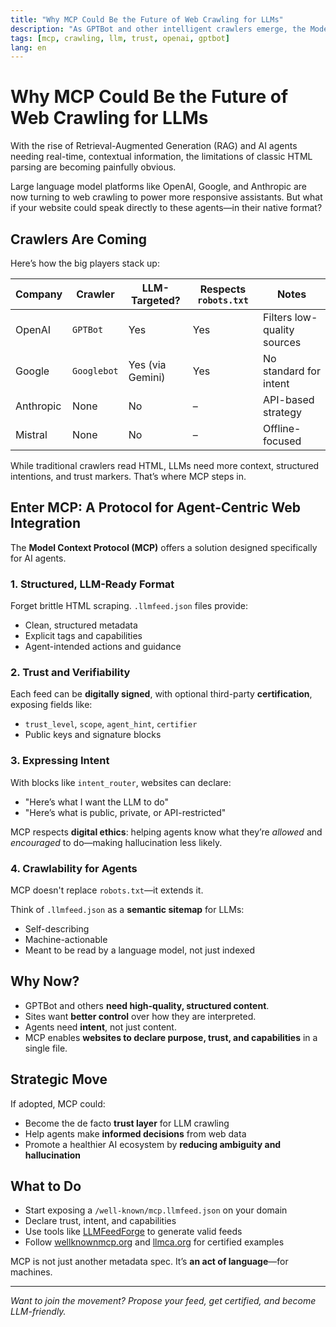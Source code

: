 ```yaml
---
title: "Why MCP Could Be the Future of Web Crawling for LLMs"
description: "As GPTBot and other intelligent crawlers emerge, the Model Context Protocol offers a structured, verifiable, and LLM-friendly alternative to traditional HTML parsing."
tags: [mcp, crawling, llm, trust, openai, gptbot]
lang: en
---
```


# Why MCP Could Be the Future of Web Crawling for LLMs

With the rise of Retrieval-Augmented Generation (RAG) and AI agents needing real-time, contextual information, the limitations of classic HTML parsing are becoming painfully obvious.

Large language model platforms like OpenAI, Google, and Anthropic are now turning to web crawling to power more responsive assistants. But what if your website could speak directly to these agents—in their native format?

## Crawlers Are Coming

Here’s how the big players stack up:

| Company    | Crawler     | LLM-Targeted? | Respects `robots.txt` | Notes |
|------------|-------------|----------------|------------------------|-------|
| OpenAI     | `GPTBot`    | Yes            | Yes                    | Filters low-quality sources |
| Google     | `Googlebot` | Yes (via Gemini) | Yes                  | No standard for intent |
| Anthropic  | None        | No              | –                      | API-based strategy |
| Mistral    | None        | No              | –                      | Offline-focused |

While traditional crawlers read HTML, LLMs need more context, structured intentions, and trust markers. That’s where MCP steps in.

## Enter MCP: A Protocol for Agent-Centric Web Integration

The **Model Context Protocol (MCP)** offers a solution designed specifically for AI agents.

### 1. Structured, LLM-Ready Format

Forget brittle HTML scraping. `.llmfeed.json` files provide:
- Clean, structured metadata
- Explicit tags and capabilities
- Agent-intended actions and guidance

### 2. Trust and Verifiability

Each feed can be **digitally signed**, with optional third-party **certification**, exposing fields like:
- `trust_level`, `scope`, `agent_hint`, `certifier`
- Public keys and signature blocks

### 3. Expressing Intent

With blocks like `intent_router`, websites can declare:
- "Here’s what I want the LLM to do"
- "Here’s what is public, private, or API-restricted"

MCP respects **digital ethics**: helping agents know what they’re *allowed* and *encouraged* to do—making hallucination less likely.

### 4. Crawlability for Agents

MCP doesn't replace `robots.txt`—it extends it.

Think of `.llmfeed.json` as a **semantic sitemap** for LLMs:
- Self-describing
- Machine-actionable
- Meant to be read by a language model, not just indexed

## Why Now?

- GPTBot and others **need high-quality, structured content**.
- Sites want **better control** over how they are interpreted.
- Agents need **intent**, not just content.
- MCP enables **websites to declare purpose, trust, and capabilities** in a single file.

## Strategic Move

If adopted, MCP could:
- Become the de facto **trust layer** for LLM crawling
- Help agents make **informed decisions** from web data
- Promote a healthier AI ecosystem by **reducing ambiguity and hallucination**

## What to Do

- Start exposing a `/well-known/mcp.llmfeed.json` on your domain
- Declare trust, intent, and capabilities
- Use tools like [LLMFeedForge](https://forge.llmfeedforge.org) to generate valid feeds
- Follow [wellknownmcp.org](https://wellknownmcp.org) and [llmca.org](https://llmca.org) for certified examples

MCP is not just another metadata spec. It’s **an act of language**—for machines.

---

*Want to join the movement? Propose your feed, get certified, and become LLM-friendly.*
